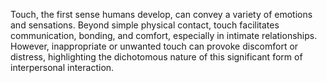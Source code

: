 
Touch, the first sense humans develop, can convey a variety of emotions and sensations. Beyond simple physical contact, touch facilitates communication, bonding, and comfort, especially in intimate relationships. However, inappropriate or unwanted touch can provoke discomfort or distress, highlighting the dichotomous nature of this significant form of interpersonal interaction.


